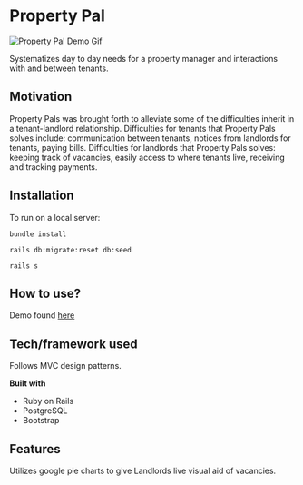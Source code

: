 # Property Pal
![Property Pal Demo Gif](./pp_gif.gif)

Systematizes day to day needs for a property manager and interactions with and between tenants.

## Motivation
Property Pals was brought forth to alleviate some of the difficulties inherit in a tenant-landlord relationship.  Difficulties for tenants that Property Pals solves include: communication between tenants, notices from landlords for tenants, paying bills.  Difficulties for landlords that Property Pals solves: keeping track of vacancies, easily access to where tenants live, receiving and tracking payments.  

## Installation
To run on a local server:

```
bundle install

rails db:migrate:reset db:seed

rails s
```

## How to use?
Demo found [here](https://www.youtube.com/watch?v=X7M81K7-YUA&feature=youtu.be)

## Tech/framework used
Follows MVC design patterns.

<b>Built with</b>
- Ruby on Rails
- PostgreSQL
- Bootstrap

## Features
Utilizes google pie charts to give Landlords live visual aid of vacancies.  
